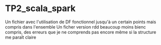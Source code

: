 # TP2_scala_spark
 Un fichier avec l'utilisation de DF fonctionnel jusqu'à un certain points mais compris dans l'ensemble
 Un ficher version rdd beaucoup moins bienc compris, des erreurs que je ne comprends pas encore même si la structure me paraît claire
